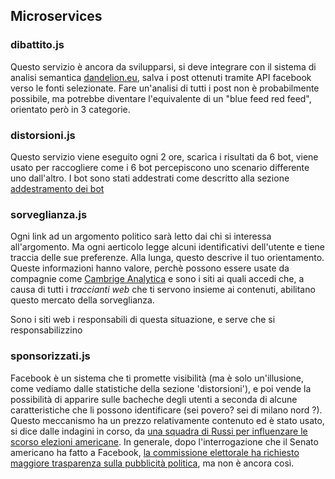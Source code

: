 ## Microservices

### dibattito.js

Questo servizio è ancora da svilupparsi, si deve integrare con il sistema di analisi semantica [dandelion.eu](https://dandelion.eu), salva i post ottenuti tramite API facebook verso le fonti selezionate. Fare un'analisi di tutti i post non è probabilmente possibile, ma potrebbe diventare l'equivalente di un "blue feed red feed", orientato però in 3 categorie.


### distorsioni.js

Questo servizio viene eseguito ogni 2 ore, scarica i risultati da 6 bot, viene usato per raccogliere come i 6 bot percepiscono uno scenario differente uno dall'altro. I bot sono stati addestrati come descritto alla sezione [addestramento dei bot](https://elezioni.tracking.exposed/distorsioni/addestramento)

### sorveglianza.js

Ogni link ad un argomento politico sarà letto dai chi si interessa all'argomento. Ma ogni aerticolo legge alcuni identificativi dell'utente e tiene traccia delle sue preferenze. Alla lunga, questo descrive il tuo orientamento. Queste informazioni hanno valore, perchè possono essere usate da compagnie come [Cambrige Analytica](https://www.valigiablu.it/cambridge-analytica-big-data-trump-facebook/) e sono i siti ai quali accedi che, a causa di tutti i *traccianti web* che ti servono insieme ai contenuti, abilitano questo mercato della sorveglianza.

Sono i siti web i responsabili di questa situazione, e serve che si responsabilizzino

### sponsorizzati.js

Facebook è un sistema che ti promette visibilità (ma è solo un'illusione, come vediamo dalle statistiche della sezione 'distorsioni'), e poi vende la possibilità di apparire sulle bacheche degli utenti a seconda di alcune caratteristiche che li possono identificare (sei povero? sei di milano nord ?). Questo meccanismo ha un prezzo relativamente contenuto ed è stato usato, si dice dalle indagini in corso, da [una squadra di Russi per influenzare le scorso elezioni americane](http://www.ilsole24ore.com/art/mondo/2017-10-31/russiagate-post-mosca-facebook-126-milioni-americani-082833.shtml). In generale, dopo l'interrogazione che il Senato americano ha fatto a Facebook, [la commissione elettorale ha richiesto maggiore trasparenza sulla pubblicità politica](https://www.electoralcommission.org.uk/i-am-a/journalist/electoral-commission-media-centre/news-releases-donations/changes-to-political-finance-laws-recommended,-to-improve-transparency-and-confidence-in-elections), ma non è ancora così.
